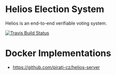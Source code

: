 # Helios Election System

Helios is an end-to-end verifiable voting system.

[![Travis Build Status](https://travis-ci.org/benadida/helios-server.svg?branch=master)](https://travis-ci.org/benadida/helios-server)

# Docker Implementations
- https://github.com/pirati-cz/helios-server
